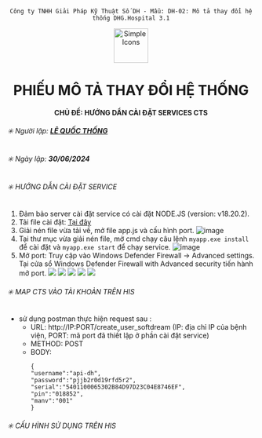 <div align="center">

`Công ty TNHH Giải Pháp Kỹ Thuật Số DH - Mẫu: DH-02: Mô tả thay đổi hệ thống DHG.Hospital 3.1`

</div>

<div align="center">
  <img src="https://raw.githubusercontent.com/dh-hos/dhg.hospitalprinter/main/Deploy_Tools/Logo.ico" alt="Simple Icons" width=70>
  <h1>PHIẾU MÔ TẢ THAY ĐỔI HỆ THỐNG</h1>  
</div>
<div align="center">

#### CHỦ ĐỀ: HƯỚNG DẨN CÀI ĐẶT SERVICES CTS

</div>

###### :eight_spoked_asterisk: Người lập: [**LÊ QUỐC THỐNG**](https://github.com/lequocthong29)

###### :eight_spoked_asterisk: Ngày lập: **30/06/2024**

###### :eight_spoked_asterisk: HƯỚNG DẪN CÀI ĐẶT SERVICE
1. Đảm bảo server cài đặt service có cài đặt NODE.JS (version: v18.20.2).
2. Tải file cài đặt: [Tại đây](https://gofile.me/78TQg/1Xxrhd9oa)
3. Giải nén file vừa tải về, mở file app.js và cấu hình port.
   ![image](https://github.com/dh-hos/Mo-ta-he-thong/assets/110148171/2e7c41e1-0fca-4f12-9c53-e7144ab37e23)
4. Tại thư mục vừa giải nén file, mở cmd chạy câu lệnh `myapp.exe install` để cài đặt và `myapp.exe start` để chạy service.
   ![image](https://github.com/dh-hos/Mo-ta-he-thong/assets/110148171/5759a7ac-10e5-4372-bf22-89825dd2cd28)
5. Mở port: Truy cập vào Windows Defender Firewall -> Advanced settings. Tại cửa sổ Windows Defender Firewall with Advanced security tiến hành mở port.
   ![](https://i.imgur.com/3TTgzgF.png)
   ![](https://i.imgur.com/Uh0HD8K.png)
   ![](https://i.imgur.com/Yd49M13.png)
   ![](https://i.imgur.com/gAzhm4e.png)
   ![](https://i.imgur.com/Cj2EI3W.png)

###### :eight_spoked_asterisk: MAP CTS VÀO TÀI KHOẢN TRÊN HIS
- sử dụng postman thực hiện request sau :
  + URL: http://IP:PORT/create_user_softdream (IP: địa chỉ IP của bệnh viện, PORT: mã port đã thiết lập ở phần cài đặt service)
  + METHOD: POST
  + BODY:
    ```cshap
    {
    "username":"api-dh",
    "password":"pjjb2r0d19rfd5r2",
    "serial":"5401100065302B84D97D23C04E8746EF",
    "pin":"018852",
    "manv":"001"
    }
    ```

 ###### :eight_spoked_asterisk: CẤU HÌNH SỬ DỤNG TRÊN HIS

 



